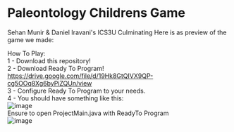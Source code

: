 # Paleontology Childrens Game
Sehan Munir & Daniel Iravani's ICS3U Culminating
Here is as preview of the game we made: 

How To Play: <br>
1 - Download this repository! <br>
2 - Download Ready To Program! https://drive.google.com/file/d/19Hk8GtQIVX9QP-cg5OOq8Xg6byPiZQUn/view <br>
3 - Configure Ready To Program to your needs. <br>
4 - You should have something like this: <br>
![image](https://github.com/user-attachments/assets/8e5b77c8-7a9f-4158-9ba2-23d24a562296) <br>
Ensure to open ProjectMain.java with ReadyTo Program <br>
![image](https://github.com/user-attachments/assets/51960b2b-e369-4e4e-856c-48534cf63550) <br>

